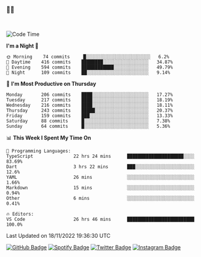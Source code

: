 ### 🤙🍺

<!-- <a href="https://github-readme-stats.vercel.app/api?username=hzak2xx&count_private=true&show_icons=true&theme=dracula">
  <img align="center" src="https://github-readme-stats.vercel.app/api?username=hzak2xx&count_private=true&show_icons=true&theme=dracula" />
</a>
</br> -->
</br>

<!--START_SECTION:waka-->
![Code Time](http://img.shields.io/badge/Code%20Time-2%2C004%20hrs%2012%20mins-blue)

**I'm a Night 🦉** 

```text
🌞 Morning    74 commits     █░░░░░░░░░░░░░░░░░░░░░░░░   6.2% 
🌆 Daytime    416 commits    ████████░░░░░░░░░░░░░░░░░   34.87% 
🌃 Evening    594 commits    ████████████░░░░░░░░░░░░░   49.79% 
🌙 Night      109 commits    ██░░░░░░░░░░░░░░░░░░░░░░░   9.14%

```
📅 **I'm Most Productive on Thursday** 

```text
Monday       206 commits    ████░░░░░░░░░░░░░░░░░░░░░   17.27% 
Tuesday      217 commits    ████░░░░░░░░░░░░░░░░░░░░░   18.19% 
Wednesday    216 commits    ████░░░░░░░░░░░░░░░░░░░░░   18.11% 
Thursday     243 commits    █████░░░░░░░░░░░░░░░░░░░░   20.37% 
Friday       159 commits    ███░░░░░░░░░░░░░░░░░░░░░░   13.33% 
Saturday     88 commits     █░░░░░░░░░░░░░░░░░░░░░░░░   7.38% 
Sunday       64 commits     █░░░░░░░░░░░░░░░░░░░░░░░░   5.36%

```


📊 **This Week I Spent My Time On** 

```text
💬 Programming Languages: 
TypeScript               22 hrs 24 mins      █████████████████████░░░░   83.69% 
Dart                     3 hrs 22 mins       ███░░░░░░░░░░░░░░░░░░░░░░   12.6% 
YAML                     26 mins             ░░░░░░░░░░░░░░░░░░░░░░░░░   1.66% 
Markdown                 15 mins             ░░░░░░░░░░░░░░░░░░░░░░░░░   0.94% 
Other                    6 mins              ░░░░░░░░░░░░░░░░░░░░░░░░░   0.41%

🔥 Editors: 
VS Code                  26 hrs 46 mins      █████████████████████████   100.0%

```


 Last Updated on 18/11/2022 19:36:30 UTC
<!--END_SECTION:waka-->

[![GitHub Badge](https://img.shields.io/badge/GitHub-100000?style=for-the-badge&logo=github&logoColor=white)](https://github.com/hzak2xx)
[![Spotify Badge](https://img.shields.io/badge/Spotify-1ED760?&style=for-the-badge&logo=spotify&logoColor=white)](https://open.spotify.com/user/uf90s6sbbh75a1mt44clkhkvf)
[![Twitter Badge](https://img.shields.io/badge/Twitter-1DA1F2?style=for-the-badge&logo=twitter&logoColor=white)](https://twitter.com/hzak2xx)
[![Instagram Badge](https://img.shields.io/badge/Instagram-E4405F?style=for-the-badge&logo=instagram&logoColor=white)](https://www.instagram.com/hzak2xx/)
